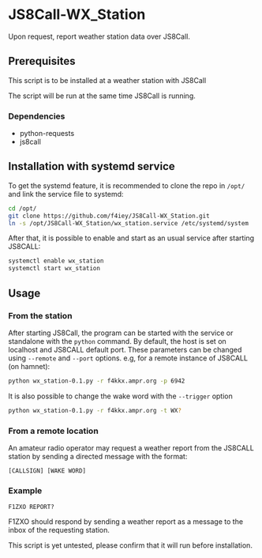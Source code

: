 # JS8Call-WX_Station

Upon request, report weather station data over JS8Call.

## Prerequisites

This script is to be installed at a weather station with JS8Call

The script will be run at the same time JS8Call is running.

### Dependencies
* python-requests
* js8call

## Installation with systemd service
To get the systemd feature, it is recommended to clone the repo in `/opt/` and link the service file to systemd:
```sh
cd /opt/
git clone https://github.com/f4iey/JS8Call-WX_Station.git
ln -s /opt/JS8Call-WX_Station/wx_station.service /etc/systemd/system
```
After that, it is possible to enable and start as an usual service after starting JS8CALL:
```sh
systemctl enable wx_station
systemctl start wx_station
```

## Usage

### From the station

After starting JS8Call, the program can be started with the service or standalone with the `python` command.
By default, the host is set on localhost and JS8CALL default port. These parameters can be changed using `--remote` and `--port` options.
e.g, for a remote instance of JS8CALL (on hamnet):
```sh
python wx_station-0.1.py -r f4kkx.ampr.org -p 6942
```
It is also possible to change the wake word with the `--trigger` option
```sh
python wx_station-0.1.py -r f4kkx.ampr.org -t WX?
```

### From a remote location

An amateur radio operator may request a weather report from the JS8CALL station by sending a directed message with the format:

`[CALLSIGN] [WAKE WORD]`

### Example

`F1ZXO REPORT?`

F1ZXO should respond by sending a weather report as a message to the inbox of the requesting station.

This script is yet untested, please confirm that it will run before installation.
